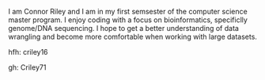 I am Connor Riley and I am in my first semsester of the computer science master program. I enjoy coding with a focus on bioinformatics, specificlly genome/DNA sequencing. I hope to get a better understanding of data wrangling and become more comfortable when working with large datasets.

hfh: criley16

gh: Criley71